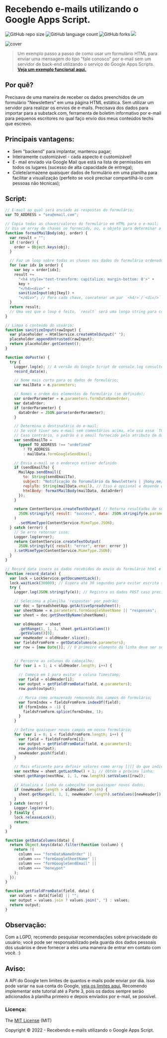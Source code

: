 # Recebendo e-mails utilizando o Google Apps Script.

![GitHub repo size](https://img.shields.io/github/repo-size/jhonyrdesouza/sending-email-in-google-apps-scripts?style=for-the-badge)
![GitHub language count](https://img.shields.io/github/languages/count/jhonyrdesouza/sending-email-in-google-apps-scripts?style=for-the-badge)
![GitHub forks](https://img.shields.io/github/forks/jhonyrdesouza/sending-email-in-google-apps-scripts?style=for-the-badge)
<img src="http://img.shields.io/static/v1?label=STATUS&message=CONCLUIDO&color=GREEN&style=for-the-badge"/>


![cover](https://jhonyrdesouza.github.io/cover-post.png)

> Um exemplo passo a passo de como usar um formulário HTML para enviar uma mensagem do tipo "fale conosco" por e-mail sem um servidor de back-end utilizando o serviço do Google Apps Scripts. **[Veja um exemplo funcional aqui.](https://jhony.me/links/)**

## Por quê?
Precisava de uma maneira de receber os dados preenchidos de um formulário "Newsletters" em uma página HTML estática. Sem utilizar um servidor para realizar os envios de e-mails. Precisava dos dados para importar para a substack.com, ferramenta de boletim informativo por e-mail para pequenos escritores no qual faço envio dos meus conteúdos techs que escrevo.

## Principais vantagens:
- Sem "backend" para implantar, manterou pagar;
- Inteiramente customizável - cada aspecto é customizável!
- E- mail enviado via Google Mail que está na lista de permissões em todos os lugares (sucesso de alta capacidade de entrega);
- Colete/armazene quaisquer dados de formulário em uma planilha para facilitar a visualização (perfeito se você precisar compartilhá-lo com pessoas não técnicas);

## Script:

``` js
// E-mail ao qual será enviado as respostas do formulário;
var TO_ADDRESS = "seu@email.com";

// Copia todas as chaves/valores do formulário em HTML para o e-mail;
// Usa um array de chaves se fornecido, ou, o objeto para determinar a ordem dos campos;
function formatMailBody(obj, order) {
  var result = "";
  if (!order) {
    order = Object.keys(obj);
  }

  // Faz um loop sobre todas as chaves nos dados do formulário ordenado;
  for (var idx in order) {
    var key = order[idx];
    result +=
      "<h4 style='text-transform: capitalize; margin-bottom: 0'>" +
      key +
      "</h4><div>" +
      sanitizeInput(obj[key]) +
      "</div>"; // Para cada chave, concatenar um par `<h4/>`/`<div/>` do nome da chave e seu valor e anexá-lo à string `result` criada no início;
  }
  return result;
  // Uma vez que o loop é feito, `result` será uma longa string para colocar no corpo do email;
}

// Limpa o conteúdo do usuário;
function sanitizeInput(rawInput) {
  var placeholder = HtmlService.createHtmlOutput(" ");
  placeholder.appendUntrusted(rawInput);
  return placeholder.getContent();
}

function doPost(e) {
  try {
    Logger.log(e); // A versão do Google Script de console.log consulte: Class Logger;
    record_data(e);

    // Nome mais curto para os dados de formulário;
    var mailData = e.parameters;

    // Nomes e ordem dos elementos do formulário (se definido);
    var orderParameter = e.parameters.formDataNameOrder;
    var dataOrder;
    if (orderParameter) {
      dataOrder = JSON.parse(orderParameter);
    }

    // Determina o destinatário do e-mail;
    // Se você tiver seu e-mail sem comentários acima, ele usa esse `TO_ADDRESS`
    // Caso contrário, o padrão é o email fornecido pelo atributo de dados do formulário;
    var sendEmailTo =
      typeof TO_ADDRESS !== "undefined"
        ? TO_ADDRESS
        : mailData.formGoogleSendEmail;

    // Envia e-mail se o endereço estiver definido
    if (sendEmailTo) {
      MailApp.sendEmail({
        to: String(sendEmailTo),
        subject: "Notificação do forumulário da Newsletters | jhony.me/links",
        replyTo: String(mailData.email), // Isso é opcional e depende do seu formulário realmente coletando um campo chamado `email`;
        htmlBody: formatMailBody(mailData, dataOrder)
      });
    }

    return ContentService.createTextOutput( // Retorna resultados de sucesso do JSON;
      JSON.stringify({ result: "success", data: JSON.stringify(e.parameters) })
    )
      .setMimeType(ContentService.MimeType.JSON);
  } catch (error) {
    // Se erro retornar isso;
    Logger.log(error);
    return ContentService.createTextOutput(
      JSON.stringify({ result: "error", error: error })
    ).setMimeType(ContentService.MimeType.JSON);
  }
}

// Record_data insere os dados recebidos do envio do formulário html e são os dados recebidos do POST;
function record_data(e) {
  var lock = LockService.getDocumentLock();
  lock.waitLock(30000); // Espera até 30 segundos para evitar escrita simultânea;
  try {
    Logger.log(JSON.stringify(e)); // Registra os dados POST caso precisemos depurá-los;

    // Seleciona a planilha 'respostas' por padrão;
    var doc = SpreadsheetApp.getActiveSpreadsheet();
    var sheetName = e.parameters.formGoogleSheetName || "responses";
    var sheet = doc.getSheetByName(sheetName);

    var oldHeader = sheet
      .getRange(1, 1, 1, sheet.getLastColumn())
      .getValues()[0];
    var newHeader = oldHeader.slice();
    var fieldsFromForm = getDataColumns(e.parameters);
    var row = [new Date()]; // O primeiro elemento da linha deve ser sempre um timestamp sendo dd/mm/aaaa hh:mm:ss;
    

    // Percorre as colunas do cabeçalho;
    for (var i = 1; i < oldHeader.length; i++) {
      
      // Começa em 1 para evitar a coluna Timestamp;
      var field = oldHeader[i];
      var output = getFieldFromData(field, e.parameters);
      row.push(output);

      // Marca como armazenado removendo dos campos do formulário;
      var formIndex = fieldsFromForm.indexOf(field);
      if (formIndex > -1) {
        fieldsFromForm.splice(formIndex, 1);
      }
    }

    // Define quaisquer novos campos em nosso formulário;
    for (var i = 0; i < fieldsFromForm.length; i++) {
      var field = fieldsFromForm[i];
      var output = getFieldFromData(field, e.parameters);
      row.push(output);
      newHeader.push(field);
    }

    // Mais eficiente para definir valores como array [][] do que individualmente;
    var nextRow = sheet.getLastRow() + 1; // Obtém a próxima linha;
    sheet.getRange(nextRow, 1, 1, row.length).setValues([row]);

    // Atualiza a linha do cabeçalho com quaisquer novos dados;
    if (newHeader.length > oldHeader.length) {
      sheet.getRange(1, 1, 1, newHeader.length).setValues([newHeader]);
    }
  } catch (error) {
    Logger.log(error);
  } finally {
    lock.releaseLock();
    return;
  }
}

function getDataColumns(data) {
  return Object.keys(data).filter(function (column) {
    return !(
      column === "formDataNameOrder" ||
      column === "formGoogleSheetName" ||
      column === "formGoogleSendEmail" ||
      column === "honeypot"
    );
  });
}

function getFieldFromData(field, data) {
  var values = data[field] || "";
  var output = values.join ? values.join(", ") : values;
  return output;
}
```



## Observação:
Com a LGPD, recomendo pesquisar recomendações sobre privacidade do usuário; você pode ser responsabilizado pela guarda dos dados pessoais dos usuários e deve fornecer a eles uma maneira de entrar em contato com você. :)

## Aviso:
A API do Google tem limites de quantos e-mails pode enviar por dia. Isso pode variar na sua conta do Google, [veja os limites aqui.](https://developers.google.com/apps-script/guides/services/quotas) Recomendo implementar este tutorial até a Parte 3, pois os dados sempre serão adicionados à planilha primeiro e depois enviados por e-mail, se possível.

### Licença:

The [MIT License]() (MIT)

Copyright :copyright: 2022 - Recebendo e-mails utilizando o Google Apps Script.


